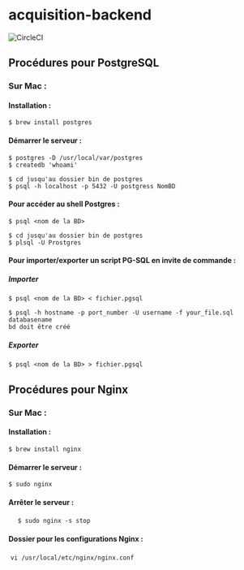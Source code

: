 # acquisition-backend

![CircleCI](https://circleci.com/gh/TSAP-Laval/acquisition-backend.svg?style=svg)

## Procédures pour PostgreSQL
### Sur Mac :
#### Installation :
  ```
  $ brew install postgres
  ```
#### Démarrer le serveur :
  ```
  $ postgres -D /usr/local/var/postgres
  $ createdb 'whoami'
  ```
   ```
  $ cd jusqu'au dossier bin de postgres
  $ psql -h localhost -p 5432 -U postgress NomBD
  ```
 
#### Pour accéder au shell Postgres :
  ```
  $ psql <nom de la BD>
  ```
   ```
  $ cd jusqu'au dossier bin de postgres
  $ plsql -U Prostgres
  ```
#### Pour importer/exporter un script PG-SQL en invite de commande :
##### Importer
  ```
  $ psql <nom de la BD> < fichier.pgsql
  ```
  ```
  $ psql -h hostname -p port_number -U username -f your_file.sql databasename  
  bd doit être créé
  ```
##### Exporter
  ```
  $ psql <nom de la BD> > fichier.pgsql
  ```
  
  

## Procédures pour Nginx
### Sur Mac :
#### Installation :
  ```
  $ brew install nginx
  ```
#### Démarrer le serveur :
  ```
  $ sudo nginx
  ```
#### Arrêter le serveur :
  ```
  $ sudo nginx -s stop
  ```
#### Dossier pour les configurations Nginx :
  `vi /usr/local/etc/nginx/nginx.conf`
  
